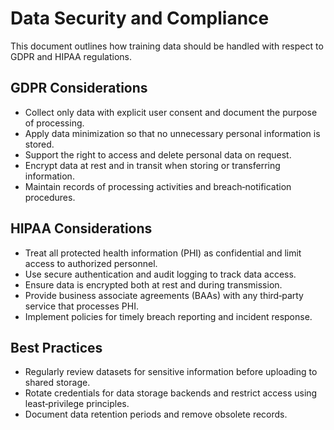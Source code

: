 # Data Security and Compliance

This document outlines how training data should be handled with respect to
GDPR and HIPAA regulations.

## GDPR Considerations

- Collect only data with explicit user consent and document the purpose of
  processing.
- Apply data minimization so that no unnecessary personal information is
  stored.
- Support the right to access and delete personal data on request.
- Encrypt data at rest and in transit when storing or transferring
  information.
- Maintain records of processing activities and breach‑notification
  procedures.

## HIPAA Considerations

- Treat all protected health information (PHI) as confidential and limit
  access to authorized personnel.
- Use secure authentication and audit logging to track data access.
- Ensure data is encrypted both at rest and during transmission.
- Provide business associate agreements (BAAs) with any third‑party service
  that processes PHI.
- Implement policies for timely breach reporting and incident response.

## Best Practices

- Regularly review datasets for sensitive information before uploading to
  shared storage.
- Rotate credentials for data storage backends and restrict access using
  least‑privilege principles.
- Document data retention periods and remove obsolete records.
